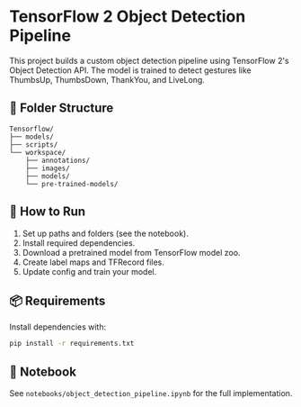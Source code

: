 # TensorFlow 2 Object Detection Pipeline

This project builds a custom object detection pipeline using TensorFlow 2's Object Detection API. The model is trained to detect gestures like ThumbsUp, ThumbsDown, ThankYou, and LiveLong.

## 📁 Folder Structure

```
Tensorflow/
├── models/
├── scripts/
└── workspace/
    ├── annotations/
    ├── images/
    ├── models/
    └── pre-trained-models/
```

## 🚀 How to Run

1. Set up paths and folders (see the notebook).
2. Install required dependencies.
3. Download a pretrained model from TensorFlow model zoo.
4. Create label maps and TFRecord files.
5. Update config and train your model.

## 📦 Requirements

Install dependencies with:

```bash
pip install -r requirements.txt
```

## 📓 Notebook

See `notebooks/object_detection_pipeline.ipynb` for the full implementation.
